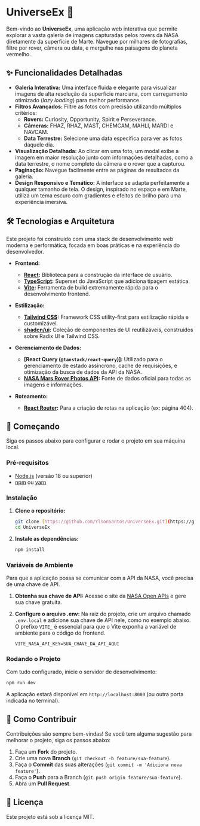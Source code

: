 # UniverseEx 🚀

Bem-vindo ao **UniverseEx**, uma aplicação web interativa que permite explorar a vasta galeria de imagens capturadas pelos rovers da NASA diretamente da superfície de Marte. Navegue por milhares de fotografias, filtre por rover, câmera ou data, e mergulhe nas paisagens do planeta vermelho.

## ✨ Funcionalidades Detalhadas

- **Galeria Interativa:** Uma interface fluida e elegante para visualizar imagens de alta resolução da superfície marciana, com carregamento otimizado (*lazy loading*) para melhor performance.
- **Filtros Avançados:** Filtre as fotos com precisão utilizando múltiplos critérios:
    - **Rovers:** Curiosity, Opportunity, Spirit e Perseverance.
    - **Câmeras:** FHAZ, RHAZ, MAST, CHEMCAM, MAHLI, MARDI e NAVCAM.
    - **Data Terrestre:** Selecione uma data específica para ver as fotos daquele dia.
- **Visualização Detalhada:** Ao clicar em uma foto, um modal exibe a imagem em maior resolução junto com informações detalhadas, como a data terrestre, o nome completo da câmera e o rover que a capturou.
- **Paginação:** Navegue facilmente entre as páginas de resultados da galeria.
- **Design Responsivo e Temático:** A interface se adapta perfeitamente a qualquer tamanho de tela. O design, inspirado no espaço e em Marte, utiliza um tema escuro com gradientes e efeitos de brilho para uma experiência imersiva.

## 🛠️ Tecnologias e Arquitetura

Este projeto foi construído com uma stack de desenvolvimento web moderna e performática, focada em boas práticas e na experiência do desenvolvedor.

- **Frontend:**
    - **[React](https://react.dev/):** Biblioteca para a construção da interface de usuário.
    - **[TypeScript](https://www.typescriptlang.org/):** Superset do JavaScript que adiciona tipagem estática.
    - **[Vite](https://vitejs.dev/):** Ferramenta de build extremamente rápida para o desenvolvimento frontend.

- **Estilização:**
    - **[Tailwind CSS](https://tailwindcss.com/):** Framework CSS utility-first para estilização rápida e customizável.
    - **[shadcn/ui](https://ui.shadcn.com/):** Coleção de componentes de UI reutilizáveis, construídos sobre Radix UI e Tailwind CSS.

- **Gerenciamento de Dados:**
    - **[React Query (`@tanstack/react-query`)]:** Utilizado para o gerenciamento de estado assíncrono, cache de requisições, e otimização da busca de dados da API da NASA.
    - **[NASA Mars Rover Photos API](https://api.nasa.gov/):** Fonte de dados oficial para todas as imagens e informações.

- **Roteamento:**
    - **[React Router](https://reactrouter.com/):** Para a criação de rotas na aplicação (ex: página 404).

## 🚀 Começando

Siga os passos abaixo para configurar e rodar o projeto em sua máquina local.

### Pré-requisitos

- [Node.js](https://nodejs.org/) (versão 18 ou superior)
- [npm](https://www.npmjs.com/) ou [yarn](https://yarnpkg.com/)

### Instalação

1.  **Clone o repositório:**
    ```bash
    git clone [https://github.com/YlsonSantos/UniverseEx.git](https://github.com/YlsonSantos/UniverseEx.git)
    cd UniverseEx
    ```

2.  **Instale as dependências:**
    ```bash
    npm install
    ```

### Variáveis de Ambiente

Para que a aplicação possa se comunicar com a API da NASA, você precisa de uma chave de API.

1.  **Obtenha sua chave de API:**
    Acesse o site da [NASA Open APIs](https://api.nasa.gov/) e gere sua chave gratuita.

2.  **Configure o arquivo .env:**
    Na raiz do projeto, crie um arquivo chamado `.env.local` e adicione sua chave de API nele, como no exemplo abaixo. O prefixo `VITE_` é essencial para que o Vite exponha a variável de ambiente para o código do frontend.
    ```
    VITE_NASA_API_KEY=SUA_CHAVE_DA_API_AQUI
    ```

### Rodando o Projeto

Com tudo configurado, inicie o servidor de desenvolvimento:

```bash
npm run dev
```

A aplicação estará disponível em `http://localhost:8080` (ou outra porta indicada no terminal).

## 🤝 Como Contribuir

Contribuições são sempre bem-vindas! Se você tem alguma sugestão para melhorar o projeto, siga os passos abaixo:

1.  Faça um **Fork** do projeto.
2.  Crie uma nova **Branch** (`git checkout -b feature/sua-feature`).
3.  Faça o **Commit** das suas alterações (`git commit -m 'Adiciona nova feature'`).
4.  Faça o **Push** para a Branch (`git push origin feature/sua-feature`).
5.  Abra um **Pull Request**.

## 📄 Licença

Este projeto está sob a licença MIT.